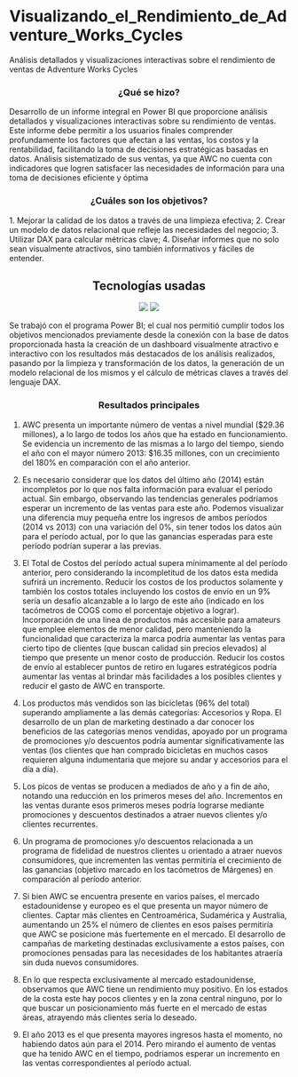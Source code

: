 # Visualizando_el_Rendimiento_de_Adventure_Works_Cycles
Análisis detallados y visualizaciones interactivas sobre el rendimiento de ventas de Adventure Works Cycles

<h3 align="center">¿Qué se hizo?</h3>
Desarrollo de un informe integral en Power BI que proporcione análisis detallados y visualizaciones interactivas sobre su rendimiento de ventas. Este informe debe permitir a los usuarios finales comprender profundamente los factores que afectan a las ventas, los costos y la rentabilidad, facilitando la toma de decisiones estratégicas basadas en datos.
Análisis sistematizado de sus ventas, ya que AWC no cuenta con indicadores que logren satisfacer las necesidades de información para una toma de decisiones eficiente y óptima

<h3 align="center">¿Cuáles son los objetivos?</h3>
1. Mejorar la calidad de los datos a través de una limpieza efectiva; 
2. Crear un modelo de datos relacional que refleje las necesidades del negocio; 
3. Utilizar DAX para calcular métricas clave;
4. Diseñar informes que no solo sean visualmente atractivos, sino también informativos y fáciles de entender.

## <h2 align="center"> Tecnologías usadas </h2>
<p align="center">
   <img src="https://img.shields.io/badge/Power%20BI-F2C811?style=for-the-badge&logo=powerbi&logoColor=black" />
    <img src="https://img.shields.io/badge/SQL%20Server-CC2927?style=for-the-badge&logo=microsoftsqlserver&logoColor=white" />
</p>

Se trabajó con el programa Power BI; el cual nos permitió cumplir todos los objetivos mencionados previamente desde la conexión con la base de datos proporcionada hasta la creación de un dashboard visualmente atractivo e interactivo con los resultados más destacados de los análisis realizados, pasando por la limpieza y transformación de los datos, la generación de un modelo relacional de los mismos y el cálculo de métricas claves a través del lenguaje DAX. 

<h3 align="center">Resultados principales</h3>  

1. AWC presenta un importante número de ventas a nivel mundial ($29.36 millones), a lo largo de todos los años que ha estado en funcionamiento. Se evidencia un incremento de las mismas a lo largo del tiempo, siendo el año con el mayor número 2013: $16.35 millones, con un crecimiento del 180% en comparación con el año anterior.  

2. Es necesario considerar que los datos del último año (2014) están incompletos por lo que nos falta información para evaluar el período actual. Sin embargo, observando las tendencias generales podríamos esperar un incremento de las ventas para este año. Podemos visualizar una diferencia muy pequeña entre los ingresos de ambos períodos (2014 vs 2013) con una variación del 0%, sin tener todos los datos aún para el período actual, por lo que las ganancias esperadas para este período podrían superar a las previas. 

3. El Total de Costos del período actual supera mínimamente al del período anterior, pero considerando la incompletitud de los datos esta medida sufrirá un incremento. Reducir los costos de los productos solamente y también los costos totales incluyendo los costos de envío en un 9% sería un desafío alcanzable a lo largo de este año (indicado en los tacómetros de COGS como el porcentaje objetivo a lograr). Incorporación de una línea de productos más accesible para amateurs que emplee elementos de menor calidad, pero manteniendo la funcionalidad que caracteriza la marca podría aumentar las ventas para cierto tipo de clientes (que buscan calidad sin precios elevados) al tiempo que presente un menor costo de producción. Reducir los costos de envío al establecer puntos de retiro en lugares estratégicos podría aumentar las ventas al brindar más facilidades a los posibles clientes y reducir el gasto de AWC en transporte. 

4. Los productos más vendidos son las bicicletas (96% del total) superando ampliamente a las demás categorías: Accesorios y Ropa. El desarrollo de un plan de marketing destinado a dar conocer los beneficios de las categorías menos vendidas, apoyado por un programa de promociones y/o descuentos podría aumentar significativamente las ventas (los clientes que han comprado bicicletas en muchos casos requieren alguna indumentaria que mejore su andar y accesorios para el día a día).

5. Los picos de ventas se producen a mediados de año y a fin de año, notando una reducción en los primeros meses del año. Incrementos en las ventas durante esos primeros meses podría lograrse mediante promociones y descuentos destinados a atraer nuevos clientes y/o clientes recurrentes.

6. Un programa de promociones y/o descuentos relacionada a un programa de fidelidad de nuestros clientes u orientado a atraer nuevos consumidores, que incrementen las ventas permitiría el crecimiento de las ganancias (objetivo marcado en los tacómetros de Márgenes) en comparación al período anterior.

7. Si bien AWC se encuentra presente en varios países, el mercado estadounidense y europeo es el que presenta un mayor número de clientes. Captar más clientes en Centroamérica, Sudamérica y Australia, aumentando un 25% el número de clientes en esos países permitiría que AWC se posicione más fuertemente en el mercado. El desarrollo de campañas de marketing destinadas exclusivamente a estos países, con promociones pensadas para las necesidades de los habitantes atraería sin duda nuevos consumidores.

8. En lo que respecta exclusivamente al mercado estadounidense, observamos que AWC tiene un rendimiento muy positivo. En los estados de la costa este hay pocos clientes y en la zona central ninguno, por lo que buscar un posicionamiento más fuerte en el mercado de estas áreas, atrayendo más clientes sería lo deseado.

9. El año 2013 es el que presenta mayores ingresos hasta el momento, no habiendo datos aún para el 2014. Pero mirando el aumento de ventas que ha tenido AWC en el tiempo, podríamos esperar un incremento en las ventas correspondientes al período actual. 
